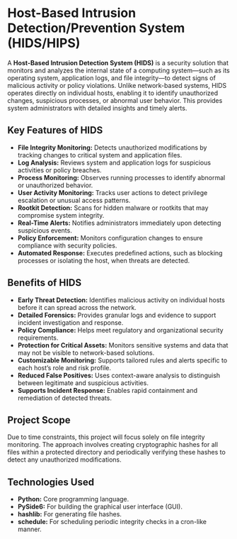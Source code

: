 # Host-Based Intrusion Detection/Prevention System (HIDS/HIPS)

A **Host-Based Intrusion Detection System (HIDS)** is a security solution that monitors and analyzes the internal state of a computing system—such as its operating system, application logs, and file integrity—to detect signs of malicious activity or policy violations. Unlike network-based systems, HIDS operates directly on individual hosts, enabling it to identify unauthorized changes, suspicious processes, or abnormal user behavior. This provides system administrators with detailed insights and timely alerts.

## Key Features of HIDS

- **File Integrity Monitoring:** Detects unauthorized modifications by tracking changes to critical system and application files.
- **Log Analysis:** Reviews system and application logs for suspicious activities or policy breaches.
- **Process Monitoring:** Observes running processes to identify abnormal or unauthorized behavior.
- **User Activity Monitoring:** Tracks user actions to detect privilege escalation or unusual access patterns.
- **Rootkit Detection:** Scans for hidden malware or rootkits that may compromise system integrity.
- **Real-Time Alerts:** Notifies administrators immediately upon detecting suspicious events.
- **Policy Enforcement:** Monitors configuration changes to ensure compliance with security policies.
- **Automated Response:** Executes predefined actions, such as blocking processes or isolating the host, when threats are detected.

## Benefits of HIDS

- **Early Threat Detection:** Identifies malicious activity on individual hosts before it can spread across the network.
- **Detailed Forensics:** Provides granular logs and evidence to support incident investigation and response.
- **Policy Compliance:** Helps meet regulatory and organizational security requirements.
- **Protection for Critical Assets:** Monitors sensitive systems and data that may not be visible to network-based solutions.
- **Customizable Monitoring:** Supports tailored rules and alerts specific to each host’s role and risk profile.
- **Reduced False Positives:** Uses context-aware analysis to distinguish between legitimate and suspicious activities.
- **Supports Incident Response:** Enables rapid containment and remediation of detected threats.

## Project Scope

Due to time constraints, this project will focus solely on file integrity monitoring. The approach involves creating cryptographic hashes for all files within a protected directory and periodically verifying these hashes to detect any unauthorized modifications.

## Technologies Used

- **Python:** Core programming language.
- **PySide6:** For building the graphical user interface (GUI).
- **hashlib:** For generating file hashes.
- **schedule:** For scheduling periodic integrity checks in a cron-like manner.

